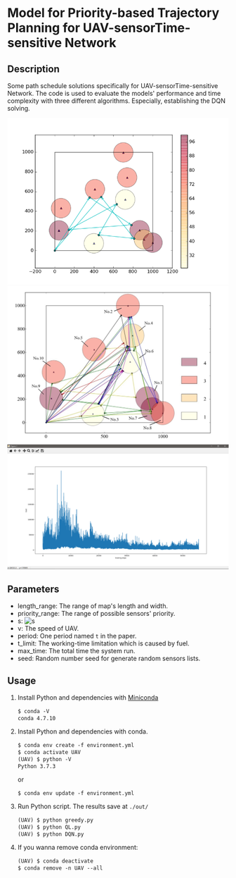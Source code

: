 # Model for Priority-based Trajectory Planning for UAV-sensorTime-sensitive Network

## Description

Some path schedule solutions specifically for UAV-sensorTime-sensitive Network. The code is used to evaluate the models' performance and time complexity with three different algorithms. Especially, establishing the DQN solving.

<img src='./archive/once.png'>

<img src='./archive/all.jpg'>

<img src='./archive/cost.png'>

## Parameters

* length_range: The range of map's length and width.
* priority_range: The range of possible sensors' priority.
* s: ![s](https://latex.codecogs.com/gif.latex?\sqrt{{(r&space;&plus;&space;R)}^2&space;-&space;h^2})
* v: The speed of UAV.
* period: One period named `t` in the paper.
* t_limit: The working-time limitation which is caused by fuel.
* max_time: The total time the system run.
* seed: Random number seed for generate random sensors lists.

## Usage
1. Install Python and dependencies with [Miniconda](https://docs.conda.io/en/latest/miniconda.html)
    ```
    $ conda -V
    conda 4.7.10
    ```

2. Install Python and dependencies with conda.
    ```
    $ conda env create -f environment.yml
    $ conda activate UAV
    (UAV) $ python -V
    Python 3.7.3
    ```

    or
    ```
    $ conda env update -f environment.yml
    ```

3. Run Python script. The results save at `./out/`
    ```
    (UAV) $ python greedy.py
    (UAV) $ python QL.py
    (UAV) $ python DQN.py
    ```

4. If you wanna remove conda environment:
    ```
    (UAV) $ conda deactivate
    $ conda remove -n UAV --all
    ```